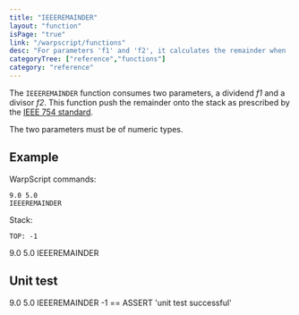 ```yaml
---
title: "IEEEREMAINDER"
layout: "function"
isPage: "true"
link: "/warpscript/functions"
desc: "For parameters 'f1' and 'f2', it calculates the remainder when 'f1' is divided by 'f2"
categoryTree: ["reference","functions"]
category: "reference"
---
```

 
 

The `IEEEREMAINDER` function consumes two parameters, a dividend *f1* and a divisor *f2*.
This function push the remainder onto the stack as prescribed by the [IEEE 754 standard](https://en.wikipedia.org/wiki/IEEE_754-1985).

The two parameters must be of numeric types.

## Example ##

WarpScript commands:

    9.0 5.0
    IEEEREMAINDER

Stack: 

    TOP: -1

<warp10-warpscript-widget>9.0 5.0
IEEEREMAINDER
</warp10-warpscript-widget>    


## Unit test ##

<warp10-warpscript-widget>9.0 5.0
IEEEREMAINDER 
-1 == ASSERT
'unit test successful'
</warp10-warpscript-widget>        
